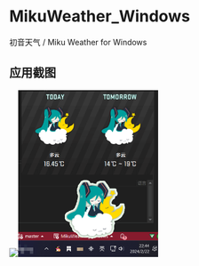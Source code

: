 # MikuWeather_Windows
初音天气 / Miku Weather for Windows

## 应用截图

<img src="./Screenshot.png" width="50%"><img src="./Screenshot2.png" width="50%">
